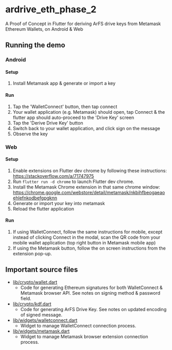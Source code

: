 # ardrive_eth_phase_2

A Proof of Concept in Flutter for deriving ArFS drive keys from Metamask Ethereum Wallets, on Android & Web

## Running the demo

### Android

#### Setup
1. Install Metamask app & generate or import a key

#### Run
1. Tap the 'WalletConnect' button, then tap connect
2. Your wallet application (e.g. Metamask) should open, tap Connect & the flutter app should auto-proceed to the 'Drive Key' screen
3. Tap the 'Derive Drive Key' button
4. Switch back to your wallet application, and click sign on the message
5. Observe the key

### Web

#### Setup
1. Enable extensions on Flutter dev chrome by following these instructions: https://stackoverflow.com/a/71747975
2. Run `flutter run -d chrome` to launch Flutter dev chrome.
3. Install the Metamask Chrome extension in that same chrome window: https://chrome.google.com/webstore/detail/metamask/nkbihfbeogaeaoehlefnkodbefgpgknn
4. Generate or import your key into metamask
5. Reload the flutter application

#### Run
1. If using WalletConnect, follow the same instructions for mobile, except instead of clicking Connect in the modal, scan the QR code from your mobile wallet application (top right button in Metamask mobile app)
2. If using the Metamask button, follow the on screen instructions from the extension pop-up.

## Important source files

- [lib/crypto/wallet.dart](lib/crypto/wallet.dart)
  - Code for generating Ethereum signatures for both WalletConnect 
  & Metamask browser API. See notes on signing method & password field.
- [lib/crypto/kdf.dart](lib/crypto/kdf.dart)
  - Code for generating ArFS Drive Key. See notes on updated encoding
  of signed message.
- [lib/widgets/walletconnect.dart](lib/widgets/walletconnect.dart)
  - Widget to manage WalletConnect connection process.
- [lib/widgets/metamask.dart](lib/widgets/metamask.dart)
  - Widget to manage Metamask browser extension connection process.
